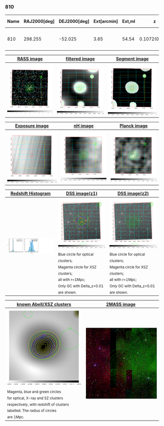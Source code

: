 <div STYLE="page-break-after: always;"></div>

### 810

|Name|RAJ2000[deg]|DEJ2000[deg] |Ext[arcmin]| Ext,ml | z | z_src| C|GC(XSZ,Delta_z<0.01)| GC(OPT,Delta_z<0.01)|GC| R_sig[arcmin] | R500[arcmin] | R500[Mpc]| CRsig[c/s] | CR500[c/s] |L500[1E44 erg/s]|F500[1E-12 erg/s/cm^2]| M500[1E14 Msun]|Tx[keV]|Cnt_sig|Beta|Rc[arcmin]|Comment|Alias|
|---|---|---|---|---|---|------|---|--------|---------|----------|---|---|---|---|---|---|---|---|---|---|---|---|---|---|
|810| 298.255| -52.025| 3.65| 54.54| 0.1072(0.005)| z1, z_xsz| B| MCXC, PSZ2, Tar| A| A, MCXC, PSZ2, Tar, W| 9.288| 8.259| 0.972| 0.258(0.056)| 0.253(0.055)| 1.377(0.135)| 4.680(0.459)| 2.89(0.14)| 4.26(0.13)| 66.0| 0.885(-0.126+0.083)| 6.326(-1.069+0.800)| -| k452|

|[RASS image](../image/810/810_img.pdf)|[filtered image](../image/810/810_fil.pdf)|[Segment image](../image/810/810_seg.pdf)|
|-------------------|--------------------|-------------------|
| <img src="../image/810/810_img.png" width="300">  | <img src="../image/810/810_fil.png" width="300">   | <img src="../image/810/810_seg.png" width="300">  |

|[Exposure image](../image/810/810_mex.pdf)| [nH image](../image/810/810_nh.pdf)| [Planck image](../image/810/810_p.pdf)|
|-------------------|--------------------|-------------------|
|<img src="../image/810/810_mex.png" width="300">   | <img src="../image/810/810_nh.png" width="300">    | <img src="../image/810/810_p.png" width="300"> |

|[Redshift Histogram](../image/810/810_zg.pdf) | [DSS image(z1)](../image/810/810_dss_z1.pdf)      |  [DSS image(z2)](../image/810/810_dss_z2.pdf)    |
|-------------------|--------------------|-------------------|
|<img src="../image/810/810_zg.png" width="300"> |<img src="../image/810/810_dss_z1.png" width="300"> <sub><br>Blue circle for optical clusters; <br>Magenta circle for XSZ clusters; <br>all with r=1Mpc; <br>Only GC with Delta_z<0.01 are shown. </sub>| <img src="../image/810/810_dss_z2.png" width="300"><sub><br>Blue circle for optical clusters; <br>Magenta circle for XSZ clusters; <br>all with r=1Mpc; <br>Only GC with Delta_z<0.01 are shown. </sub> |

|[known Abell/XSZ clusters](../image/810/810_gc.pdf) | [2MASS image](../image/810/810_2mass.pdf)      |
|-------------------|-------------------|
|<img src=../image/810/810_gc.png width="300"> <br><sub>Magenta, blue and green circles <br>for optical, X-ray and SZ clusters <br>respectively, with redshift of clusters <br>labelled. The radius of circles <br>are 1Mpc.</sub>|<img src="../image/810/810_2mass.png" width="300">  |




